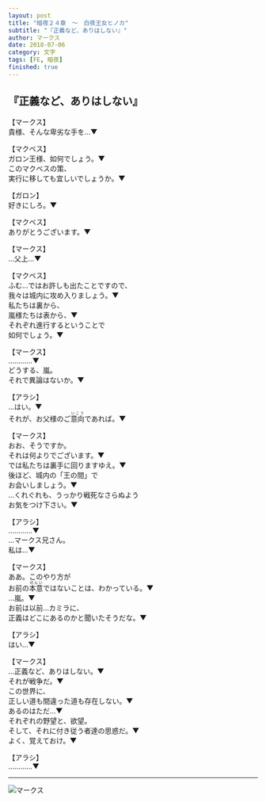 ```yaml
---
layout: post
title: "暗夜２４章　〜　白夜王女ヒノカ"
subtitle: "『正義など、ありはしない』"
author: マークス
date: 2018-07-06
category: 文字
tags: [FE, 暗夜]
finished: true
---
```


## 『正義など、ありはしない』

<p>
【マークス】<br> 
貴様、そんな卑劣な手を…▼ <br> 
</p><p>
【マクベス】<br> 
ガロン王様、如何でしょう。▼ <br> 
このマクベスの策、 <br> 
実行に移しても宜しいでしょうか。▼ <br> 
</p><p>
【ガロン】 <br> 
好きにしろ。▼ <br> 
</p><p>
【マクベス】 <br> 
ありがとうございます。▼ <br> 
</p><p>
【マークス】<br>
 …父上…▼ <br> 
 </p><p>
【マクベス】 <br> 
ふむ…ではお許しも出たことですので、 <br>
我々は城内に攻め入りましょう。▼ <br> 
私たちは裏から、 <br> 
嵐様たちは表から、▼ <br> 
それぞれ進行するということで <br> 
如何でしょう。▼
</p><p>
【マークス】 <br> 
…………▼ <br> 
どうする、嵐。 <br> 
それで異論はないか。▼ <br> 
</p><p>
【アラシ】 <br> 
…はい。▼ <br> 
それが、お父様のご<ruby>意向<rt>いこう</rt></ruby>であれば。▼ <br> 
</p><p>
【マークス】 <br> 
おお、そうですか。 <br> 
それは何よりでございます。▼ <br>
では私たちは裏手に回りますゆえ。▼ <br> 
後ほど、城内の「王の間」で <br> 
お会いしましょう。▼ <br>
…くれぐれも、うっかり戦死なさらぬよう <br> 
お気をつけ下さい。▼ <br>
</p><p>
【アラシ】 <br> 
…………▼ <br> 
…マークス兄さん。 <br> 
私は…▼ <br> 
</p><p>
【マークス】 <br> 
ああ。このやり方が <br> 
お前の<ruby>本意<rt>ほんい</rt></ruby>ではないことは、わかっている。▼ <br>
…嵐。▼ <br> 
お前は以前…カミラに、 <br> 
正義はどこにあるのかと聞いたそうだな。▼ <br> 
</p><p>
【アラシ】 <br> 
はい…▼ <br> 
</p><p>
【マークス】 <br>
 …正義など、ありはしない。▼ <br> 
それが戦争だ。▼ <br> 
この世界に、 <br> 
正しい道も間違った道も存在しない。▼ <br> 
あるのはただ…▼ <br> 
それぞれの野望と、欲望。 <br> 
そして、それに付き従う者達の思惑だ。▼ <br> 
よく、覚えておけ。▼ <br> 
</p><p>
【アラシ】 <br> 
…………▼ <br> 
</p>

------------------------------------------------------------------------

![マークス](https://78.media.tumblr.com/794142a78fd4075e9dc5f1c31ec1770f/tumblr_p77orkz3pt1v4nqvuo1_1280.png)
